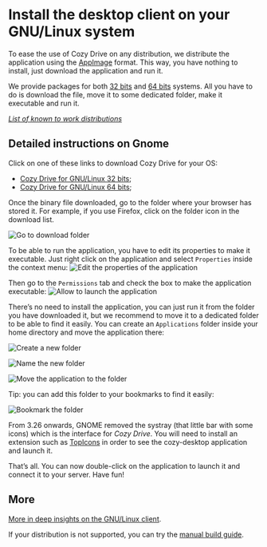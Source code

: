 # Install the desktop client on your GNU/Linux system

To ease the use of Cozy Drive on any distribution, we distribute the application using the [AppImage](https://appimage.org/) format. This way, you have nothing to install, just download the application and run it.

We provide packages for both [32 bits](https://nuts.cozycloud.cc/download/channel/stable/32) and [64 bits](https://nuts.cozycloud.cc/download/channel/stable/64) systems. All you have to do is download the file, move it to some dedicated folder, make it executable and run it.

_[List of known to work distributions](https://cozy-labs.github.io/cozy-desktop/doc/usage/linux#supported-distributions)_

## Detailed instructions on Gnome

Click on one of these links to download Cozy Drive for your OS:

 - [Cozy Drive for GNU/Linux 32 bits](https://nuts.cozycloud.cc/download/channel/stable/32);
 - [Cozy Drive for GNU/Linux 64 bits](https://nuts.cozycloud.cc/download/channel/stable/64);

Once the binary file downloaded, go to the folder where your browser has stored it. For example, if you use Firefox, click on the folder icon in the download list.

![Go to download folder](/img/sync/open-download-folder.png)

To be able to run the application, you have to edit its properties to make it executable. Just right click on the application and select `Properties` inside the context menu:
![Edit the properties of the application](/img/sync/right-click-properties.png)

Then go to the `Permissions` tab and check the box to make the application executable:
![Allow to launch the application](/img/sync/make-executable.png)

There’s no need to install the application, you can just run it from the folder you have downloaded it, but we recommend to move it to a dedicated folder to be able to find it easily. You can create an `Applications` folder inside your home directory and move the application there:

![Create a new folder](/img/sync/new-folder.png)

![Name the new folder](/img/sync/new-folder-name.png)

![Move the application to the folder](/img/sync/move-appimage.png)

Tip: you can add this folder to your bookmarks to find it easily:

![Bookmark the folder](/img/sync/new-bookmark.png)


From 3.26 onwards, GNOME removed the systray (that little bar with some icons) which is the interface for *Cozy Drive*. You will need to install an extension such as [TopIcons](https://extensions.gnome.org/extension/1031/topicons/) in order to see the cozy-desktop application and launch it.

That’s all. You can now double-click on the application to launch it and connect it to your server. Have fun!

## More

[More in deep insights on the GNU/Linux client](https://cozy-labs.github.io/cozy-desktop/doc/usage/linux).

If your distribution is not supported, you can try the [manual build guide](https://cozy-labs.github.io/cozy-desktop/doc/usage/build.html).
